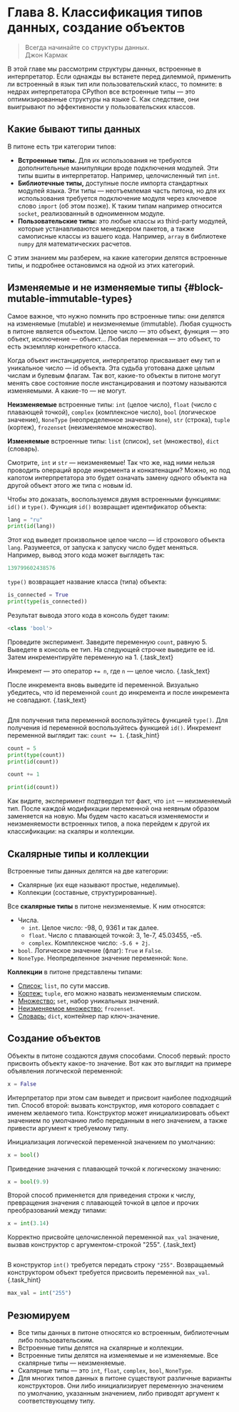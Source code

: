 # Глава 8. Классификация типов данных, создание объектов
> Всегда начинайте со структуры данных.  
Джон Кармак

В этой главе мы рассмотрим структуры данных, встроенные в интерпретатор. Если однажды вы встанете перед дилеммой, применить ли встроенный в язык тип или пользовательский класс, то помните: в недрах интерпретатора CPython все встроенные типы — это оптимизированные структуры на языке C. Как следствие, они выигрывают по эффективности у пользовательских классов.

## Какие бывают типы данных
В питоне есть три категории типов:
- **Встроенные типы.** Для их использования не требуются дополнительные манипуляции вроде подключения модулей. Эти типы вшиты в интерпретатор. Например, целочисленный тип `int`.
- **Библиотечные типы,** доступные после импорта стандартных модулей языка. Эти типы — неотъемлемая часть питона, но для их использования требуется подключение модуля через ключевое слово `import` (об этом позже). К таким типам например относится `socket`, реализованный в одноименном модуле.
- **Пользовательские типы:** это любые классы из third-party модулей, которые устанавливаются менеджером пакетов, а также самописные классы из вашего кода. Например, `array` в библиотеке `numpy` для математических расчетов.

С этим знанием мы разберем, на какие категории делятся встроенные типы, и подробнее остановимся на одной из этих категорий.

## Изменяемые и не изменяемые типы {#block-mutable-immutable-types}
Самое важное, что нужно помнить про встроенные типы: они делятся на изменяемые (mutable) и неизменяемые (immutable). Любая сущность в питоне является объектом. Целое число — это объект, функция — это объект, исключение — объект... Любая переменная — это объект, то есть экземпляр конкретного класса. 

Когда объект инстанцируется, интерпретатор присваивает ему тип и уникальное число — id объекта. Эта судьба уготована даже целым числам и булевым флагам. Так вот, какие-то объекты в питоне могут менять свое состояние после инстанцирования и поэтому называются изменяемыми. А какие-то — не могут.

**Неизменяемые** встроенные типы: `int` (целое число), `float` (число с плавающей точкой), `complex` (комплексное число), `bool` (логическое значение), `NoneType` (неопределенное значение `None`), `str` (строка), `tuple` (кортеж), `frozenset` (неизменяемое множество).

**Изменяемые** встроенные типы: `list` (список), `set` (множество), `dict` (словарь).

Смотрите, `int` и `str` — неизменяемые! Так что же, над ними нельзя проводить операций вроде инкремента и конкатенации? Можно, но под капотом интерпретатора это будет означать замену одного объекта на другой объект этого же типа с новым id.

Чтобы это доказать, воспользуемся двумя встроенными функциями: `id()` и `type()`.
Функция `id()` возвращает идентификатор объекта:

```python
lang = "ru"
print(id(lang))
```

Этот код выведет произвольное целое число — id строкового объекта `lang`. Разумеется, от запуска к запуску число будет меняться. Например, вывод этого кода может выглядеть так:

```python
139799602438576
```

`type()` возвращает название класса (типа) объекта:

```python
is_connected = True
print(type(is_connected))
```

Результат вывода этого кода в консоль будет таким:

```python
<class 'bool'>
```

Проведите эксперимент. Заведите переменную `count`, равную 5. Выведете в консоль ее тип. На следующей строчке выведите ее id. Затем инкрементируйте переменную на 1. {.task_text}

Инкремент — это оператор `+= n`, где `n` — целое число. {.task_text}

После инкремента вновь выведите id переменной. Визуально убедитесь, что id переменной `count` до инкремента и после инкремента не совпадают. {.task_text}

```python {.task_source #python_chapter_0080_task_0010}
```
Для получения типа переменной воспользуйтесь функцией `type()`. Для получения id переменной воспользуйтесь функцией `id()`. Инкремент переменной выглядит так: `count += 1`. {.task_hint}
```python {.task_answer}
count = 5
print(type(count))
print(id(count))

count += 1

print(id(count))
```


Как видите, эксперимент подтвердил тот факт, что `int` — неизменяемый тип. После каждой модификации переменной она неявным образом заменяется на новую. Мы будем часто касаться изменяемости и неизменяемости встроенных типов, а пока перейдем к другой их классификации: на скаляры и коллекции.

## Скалярные типы и коллекции
Встроенные типы данных делятся на две категории: 
- Скалярные (их еще называют простые, неделимые).
- Коллекции (составные, структурированные).

Все **скалярные типы** в питоне неизменяемые. К ним относятся:
- Числа.
    - `int`. Целое число: -98, 0, 9361 и так далее.
    - `float`. Число с плавающей точкой: 3, 1e-7, 45.03455, -e5.
    - `complex`. Комплексное число: `-5.6 + 2j`.
- `bool`. Логическое значение (флаг): `True` и `False`.
- `NoneType`. Неопределенное значение переменной: `None`.

**Коллекции** в питоне представлены типами:
- [Список:](/courses/python/chapters/python_chapter_0110/) `list`, по сути массив.
- [Кортеж:](/courses/python/chapters/python_chapter_0120/) `tuple`, его можно назвать неизменяемым списком.
- [Множество:](/courses/python/chapters/python_chapter_0140#block-sets) `set`, набор уникальных значений.
- [Неизменяемое множество:](/courses/python/chapters/python_chapter_0140#block-frozensets) `frozenset`.
- [Словарь:](/courses/python/chapters/python_chapter_0150/) `dict`, контейнер пар ключ-значение.

## Создание объектов
Объекты в питоне создаются двумя способами. Способ первый: просто присвоить объекту какое-то значение. Вот как это выглядит на примере объявления логической переменной:

```python
x = False
```

Интерпретатор при этом сам выведет и присвоит наиболее подходящий тип. Способ второй: вызвать конструктор, имя которого совпадает с именем желаемого типа. Конструктор может инициализировать объект значением по умолчанию либо переданным в него значением, а также привести аргумент к требуемому типу. 

Инициализация логической переменной значением по умолчанию:

```python
x = bool()
```

Приведение значения с плавающей точкой к логическому значению:

```python
x = bool(9.9)
```

Второй способ применяется для приведения строки к числу, превращения значения с плавающей точкой в целое и прочих преобразований между типами:

```python
x = int(3.14)
```

Корректно присвойте целочисленной переменной `max_val` значение, вызвав конструктор с аргументом-строкой "255". {.task_text}

```python {.task_source #python_chapter_0080_task_0020}
```
В конструктор `int()` требуется передать строку `"255"`. Возвращаемый конструктором объект требуется присвоить переменной `max_val`. {.task_hint}
```python {.task_answer}
max_val = int("255")
```

## Резюмируем
- Все типы данных в питоне относятся ко встроенным, библиотечным либо пользовательским.
- Встроенные типы делятся на скалярные и коллекции.
- Встроенные типы делятся на изменяемые и не изменяемые. Все скалярные типы — неизменяемые.
- Скалярные типы — это `int`, `float`, `complex`, `bool`, `NoneType`.
- Для многих типов данных в питоне существуют различные варианты конструкторов. Они либо инициализирует переменную значением по умолчанию, указанным значением, либо приводят аргумент к соответствующему типу.
